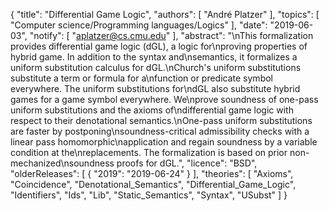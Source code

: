 {
    "title": "Differential Game Logic",
    "authors": [
        "André Platzer"
    ],
    "topics": [
        "Computer science/Programming languages/Logics"
    ],
    "date": "2019-06-03",
    "notify": [
        "aplatzer@cs.cmu.edu"
    ],
    "abstract": "\nThis formalization provides differential game logic (dGL), a logic for\nproving properties of hybrid game. In addition to the syntax and\nsemantics, it formalizes a uniform substitution calculus for dGL.\nChurch's uniform substitutions substitute a term or formula for a\nfunction or predicate symbol everywhere. The uniform substitutions for\ndGL also substitute hybrid games for a game symbol everywhere. We\nprove soundness of one-pass uniform substitutions and the axioms of\ndifferential game logic with respect to their denotational semantics.\nOne-pass uniform substitutions are faster by postponing\nsoundness-critical admissibility checks with a linear pass homomorphic\napplication and regain soundness by a variable condition at the\nreplacements.  The formalization is based on prior non-mechanized\nsoundness proofs for dGL.",
    "licence": "BSD",
    "olderReleases": [
        {
            "2019": "2019-06-24"
        }
    ],
    "theories": [
        "Axioms",
        "Coincidence",
        "Denotational_Semantics",
        "Differential_Game_Logic",
        "Identifiers",
        "Ids",
        "Lib",
        "Static_Semantics",
        "Syntax",
        "USubst"
    ]
}